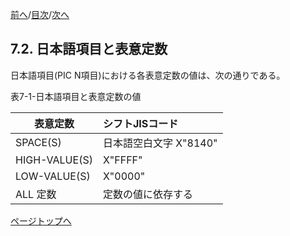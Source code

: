<!--navi start1-->
[前へ](7-1.md)/[目次](https://opensourcecobol.github.io/markdown/TOC.html)/[次へ](7-3-1.md)
<!--navi end1-->
## 7.2. 日本語項目と表意定数

日本語項目(PIC N項目)における各表意定数の値は、次の通りである。

表7-1-日本語項目と表意定数の値

| 表意定数 | シフトJISコード |
| --- | :--- |
| SPACE(S) | 日本語空白文字 X"8140" |
| HIGH-VALUE(S) | X"FFFF" |
| LOW-VALUE(S) | X"0000" |
| ALL 定数 | 定数の値に依存する |

<!--navi start2-->

[ページトップへ](7-2.md)
<!--navi end2-->
